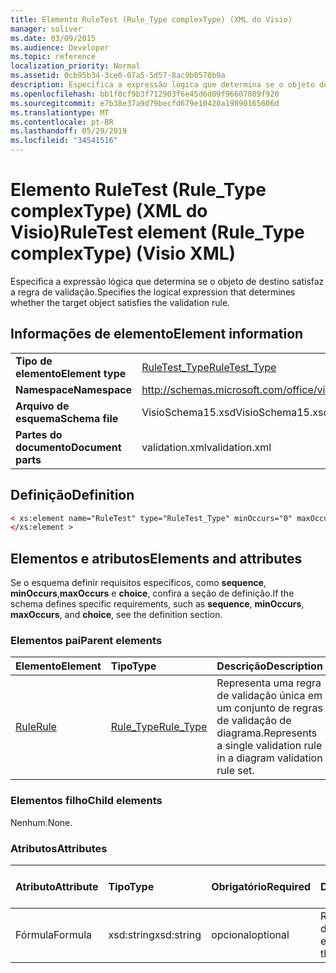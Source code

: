```yaml
---
title: Elemento RuleTest (Rule_Type complexType) (XML do Visio)
manager: soliver
ms.date: 03/09/2015
ms.audience: Developer
ms.topic: reference
localization_priority: Normal
ms.assetid: 0cb95b34-3ce0-07a5-5d57-8ac9b0570b9a
description: Especifica a expressão lógica que determina se o objeto de destino satisfaz a regra de validação.
ms.openlocfilehash: bb1f0cf9b3f712903f6e45d6d09f96607089f920
ms.sourcegitcommit: e7b38e37a9d79becfd679e10420a19890165606d
ms.translationtype: MT
ms.contentlocale: pt-BR
ms.lasthandoff: 05/29/2019
ms.locfileid: "34541516"
---
```

# <a name="ruletest-element-rule_type-complextype-visio-xml"></a><span data-ttu-id="39c4f-103">Elemento RuleTest (Rule_Type complexType) (XML do Visio)</span><span class="sxs-lookup"><span data-stu-id="39c4f-103">RuleTest element (Rule_Type complexType) (Visio XML)</span></span>

<span data-ttu-id="39c4f-104">Especifica a expressão lógica que determina se o objeto de destino satisfaz a regra de validação.</span><span class="sxs-lookup"><span data-stu-id="39c4f-104">Specifies the logical expression that determines whether the target object satisfies the validation rule.</span></span>
  
## <a name="element-information"></a><span data-ttu-id="39c4f-105">Informações de elemento</span><span class="sxs-lookup"><span data-stu-id="39c4f-105">Element information</span></span>

|||
|:-----|:-----|
|<span data-ttu-id="39c4f-106">**Tipo de elemento**</span><span class="sxs-lookup"><span data-stu-id="39c4f-106">**Element type**</span></span> <br/> |[<span data-ttu-id="39c4f-107">RuleTest_Type</span><span class="sxs-lookup"><span data-stu-id="39c4f-107">RuleTest_Type</span></span>](ruletest_type-complextypevisio-xml.md) <br/> |
|<span data-ttu-id="39c4f-108">**Namespace**</span><span class="sxs-lookup"><span data-stu-id="39c4f-108">**Namespace**</span></span> <br/> |http://schemas.microsoft.com/office/visio/2012/main  <br/> |
|<span data-ttu-id="39c4f-109">**Arquivo de esquema**</span><span class="sxs-lookup"><span data-stu-id="39c4f-109">**Schema file**</span></span> <br/> |<span data-ttu-id="39c4f-110">VisioSchema15.xsd</span><span class="sxs-lookup"><span data-stu-id="39c4f-110">VisioSchema15.xsd</span></span>  <br/> |
|<span data-ttu-id="39c4f-111">**Partes do documento**</span><span class="sxs-lookup"><span data-stu-id="39c4f-111">**Document parts**</span></span> <br/> |<span data-ttu-id="39c4f-112">validation.xml</span><span class="sxs-lookup"><span data-stu-id="39c4f-112">validation.xml</span></span>  <br/> |
   
## <a name="definition"></a><span data-ttu-id="39c4f-113">Definição</span><span class="sxs-lookup"><span data-stu-id="39c4f-113">Definition</span></span>

```XML
< xs:element name="RuleTest" type="RuleTest_Type" minOccurs="0" maxOccurs="1" >
</xs:element >
```

## <a name="elements-and-attributes"></a><span data-ttu-id="39c4f-114">Elementos e atributos</span><span class="sxs-lookup"><span data-stu-id="39c4f-114">Elements and attributes</span></span>

<span data-ttu-id="39c4f-115">Se o esquema definir requisitos específicos, como **sequence**, **minOccurs**,**maxOccurs** e **choice**, confira a seção de definição.</span><span class="sxs-lookup"><span data-stu-id="39c4f-115">If the schema defines specific requirements, such as **sequence**, **minOccurs**, **maxOccurs**, and **choice**, see the definition section.</span></span> 
  
### <a name="parent-elements"></a><span data-ttu-id="39c4f-116">Elementos pai</span><span class="sxs-lookup"><span data-stu-id="39c4f-116">Parent elements</span></span>

|<span data-ttu-id="39c4f-117">**Elemento**</span><span class="sxs-lookup"><span data-stu-id="39c4f-117">**Element**</span></span>|<span data-ttu-id="39c4f-118">**Tipo**</span><span class="sxs-lookup"><span data-stu-id="39c4f-118">**Type**</span></span>|<span data-ttu-id="39c4f-119">**Descrição**</span><span class="sxs-lookup"><span data-stu-id="39c4f-119">**Description**</span></span>|
|:-----|:-----|:-----|
|[<span data-ttu-id="39c4f-120">Rule</span><span class="sxs-lookup"><span data-stu-id="39c4f-120">Rule</span></span>](rule-element-ruleset_type-complextypevisio-xml.md) <br/> |[<span data-ttu-id="39c4f-121">Rule_Type</span><span class="sxs-lookup"><span data-stu-id="39c4f-121">Rule_Type</span></span>](rule_type-complextypevisio-xml.md) <br/> |<span data-ttu-id="39c4f-122">Representa uma regra de validação única em um conjunto de regras de validação de diagrama.</span><span class="sxs-lookup"><span data-stu-id="39c4f-122">Represents a single validation rule in a diagram validation rule set.</span></span>  <br/> |
   
### <a name="child-elements"></a><span data-ttu-id="39c4f-123">Elementos filho</span><span class="sxs-lookup"><span data-stu-id="39c4f-123">Child elements</span></span>

<span data-ttu-id="39c4f-124">Nenhum.</span><span class="sxs-lookup"><span data-stu-id="39c4f-124">None.</span></span>
  
### <a name="attributes"></a><span data-ttu-id="39c4f-125">Atributos</span><span class="sxs-lookup"><span data-stu-id="39c4f-125">Attributes</span></span>

|<span data-ttu-id="39c4f-126">**Atributo**</span><span class="sxs-lookup"><span data-stu-id="39c4f-126">**Attribute**</span></span>|<span data-ttu-id="39c4f-127">**Tipo**</span><span class="sxs-lookup"><span data-stu-id="39c4f-127">**Type**</span></span>|<span data-ttu-id="39c4f-128">**Obrigatório**</span><span class="sxs-lookup"><span data-stu-id="39c4f-128">**Required**</span></span>|<span data-ttu-id="39c4f-129">**Descrição**</span><span class="sxs-lookup"><span data-stu-id="39c4f-129">**Description**</span></span>|<span data-ttu-id="39c4f-130">**Valores possíveis**</span><span class="sxs-lookup"><span data-stu-id="39c4f-130">**Possible values**</span></span>|
|:-----|:-----|:-----|:-----|:-----|
|<span data-ttu-id="39c4f-131">Fórmula</span><span class="sxs-lookup"><span data-stu-id="39c4f-131">Formula</span></span>  <br/> |<span data-ttu-id="39c4f-132">xsd:string</span><span class="sxs-lookup"><span data-stu-id="39c4f-132">xsd:string</span></span>  <br/> |<span data-ttu-id="39c4f-133">opcional</span><span class="sxs-lookup"><span data-stu-id="39c4f-133">optional</span></span>  <br/> |<span data-ttu-id="39c4f-134">Representa a fórmula do elemento.</span><span class="sxs-lookup"><span data-stu-id="39c4f-134">Represents the element's formula.</span></span>  <br/> |<span data-ttu-id="39c4f-135">Valores da cadeia de caracteres xsd:.</span><span class="sxs-lookup"><span data-stu-id="39c4f-135">Values of the xsd:string.</span></span>  <br/> |
   

